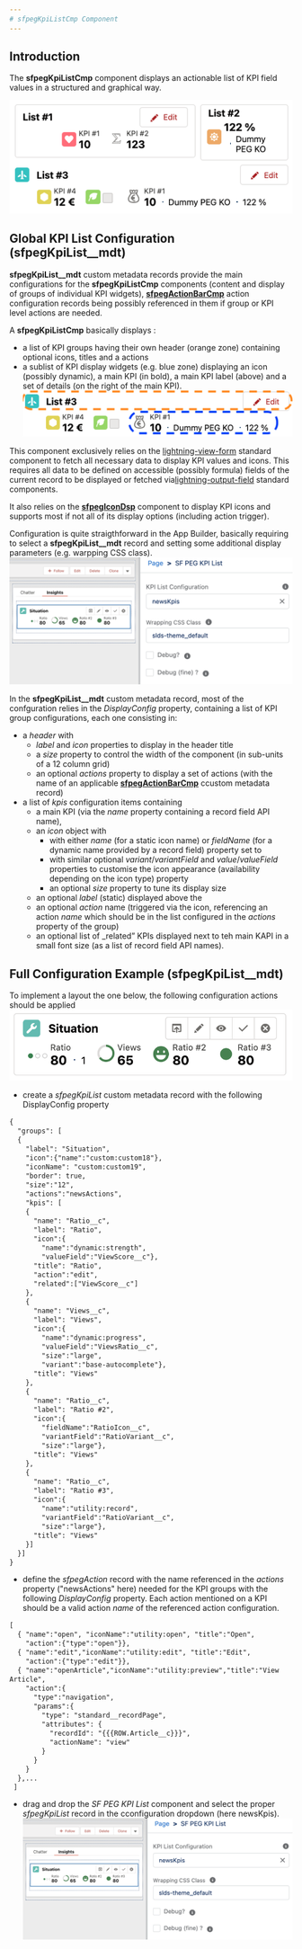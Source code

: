```yaml
---
# sfpegKpiListCmp Component
---
```


## Introduction

The **sfpegKpiListCmp** component displays an actionable list of KPI field values in a structured and  graphical way.

![List of KPIs!](/media/sfpegKpis.png)


## Global KPI List Configuration (**sfpegKpiList__mdt)**

**sfpegKpiList__mdt** custom metadata records provide the main configurations for the **sfpegKpiListCmp** components (content and display of groups of individual KPI widgets), **[sfpegActionBarCmp](/help/sfpegActionBarCmp.md)** action configuration records being possibly referenced in them if group or KPI level actions are needed.

A **sfpegKpiListCmp** basically displays :
* a list of KPI groups having their own header (orange zone) containing optional icons, titles and a actions
* a sublist of KPI display widgets (e.g. blue zone) displaying an icon (possibly dynamic), a main KPI (in bold), a main KPI label (above) and a set of details (on the right of the main KPI).
![KPI List Layout!](/media/sfpegKpiLayout.png)

This component exclusively relies on the [lightning-view-form](https://developer.salesforce.com/docs/component-library/bundle/lightning-record-view-form/documentation) standard component to fetch all 
necessary data to display KPI values and icons. This requires all data to be defined on accessible 
(possibly formula) fields of the current record to be displayed or fetched via[lightning-output-field](https://developer.salesforce.com/docs/component-library/bundle/lightning-output-field/documentation) standard components.

It also relies on the **[sfpegIconDsp](/help/sfpegIconDsp.md)** component to display KPI icons and
supports most if not all of its display options (including action trigger).

Configuration is quite straigthforward in the App Builder, basically requiring to select a 
**sfpegKpiList__mdt** record and setting some additional display parameters (e.g. warpping CSS class).
![KPI List App Builder Configuration!](/media/sfpegKpiConfiguration.png)

In the **sfpegKpiList__mdt** custom metadata record, most of the confguration relies in the _DisplayConfig_ property, containing a list of KPI group configurations, each one consisting in:
* a _header_ with
    * _label_ and _icon_ properties to display in the header title
    * a _size_ property to control the width of the component (in sub-units of a 12 column grid)
    * an optional _actions_ property to display a set of actions (with the name of an applicable 
    **[sfpegActionBarCmp](/help/sfpegActionBarCmp.md)** ccustom metadata record)
* a list of _kpis_ configuration items containing
    * a main KPI (via the _name_  property containing a record field API name),
    * an _icon_ object with
        * with either _name_ (for a static icon name) or _fieldName_ (for a dynamic name provided by a record field) property set to 
        * with similar optional _variant_/_variantField_ and _value_/_valueField_ properties to 
        customise the icon appearance (availability depending on the icon type)
        property 
        * an optional _size_ property to tune its display size
    * an optional _label_ (static) displayed above the 
    * an optional _action_  name (triggered via the icon, referencing an action _name_ which should be in 
    the list configured in the _actions_ property of the group)
    * an optional list of _related” KPIs displayed next to teh main KAPI in a small font size (as
    a list of record field API names).


## Full Configuration Example (**sfpegKpiList__mdt)**

To implement a layout the one below, the following configuration actions should be applied
![KPI List Example!](/media/sfpegKpiListExample.png)

* create a *sfpegKpiList* custom metadata record with the following DisplayConfig property
```
{
  "groups": [
  {
    "label": "Situation",
    "icon":{"name":"custom:custom18"},
    "iconName": "custom:custom19",
    "border": true,
    "size":"12",
    "actions":"newsActions",
    "kpis": [
    {
      "name": "Ratio__c",
      "label": "Ratio",
      "icon":{
        "name":"dynamic:strength",
        "valueField":"ViewScore__c"},
      "title": "Ratio",
      "action":"edit",
      "related":["ViewScore__c"]
    },
    {
      "name": "Views__c",
      "label": "Views",
      "icon":{
        "name":"dynamic:progress",
        "valueField":"ViewsRatio__c",
        "size":"large",
        "variant":"base-autocomplete"},
      "title": "Views"
    },
    {
      "name": "Ratio__c",
      "label": "Ratio #2",
      "icon":{
        "fieldName":"RatioIcon__c",
        "variantField":"RatioVariant__c",
        "size":"large"},
      "title": "Views"
    },
    {
      "name": "Ratio__c",
      "label": "Ratio #3",
      "icon":{
        "name":"utility:record",
        "variantField":"RatioVariant__c",
        "size":"large"},
      "title": "Views"
    }]
  }]
}
```

* define the *sfpegAction* record with the name referenced in the _actions_ property ("newsActions" here)
needed for the KPI groups with the following _DisplayConfig_ property. Each action mentioned on a KPI
should be a valid action _name_ of the referenced action configuration.
```
[
  { "name":"open", "iconName":"utility:open", "title":"Open",
    "action":{"type":"open"}},
  { "name":"edit","iconName":"utility:edit", "title":"Edit",
    "action":{"type":"edit"}},
  { "name":"openArticle","iconName":"utility:preview","title":"View Article",
    "action":{
      "type":"navigation",
      "params":{
        "type": "standard__recordPage",
        "attributes": {
          "recordId": "{{{ROW.Article__c}}}",
          "actionName": "view"
        }
      }
    }
  },...
 ]
```

* drag and drop the *SF PEG KPI List* component and select the proper *sfpegKpiList* record in the cconfiguration dropdown (here newsKpis).
![KPI List App Builder Configuration!](/media/sfpegKpiConfiguration.png)
